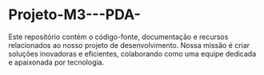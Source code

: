 # Projeto-M3---PDA-
Este repositório contém o código-fonte, documentação e recursos relacionados ao nosso projeto de desenvolvimento. Nossa missão é criar soluções inovadoras e eficientes, colaborando como uma equipe dedicada e apaixonada por tecnologia.
